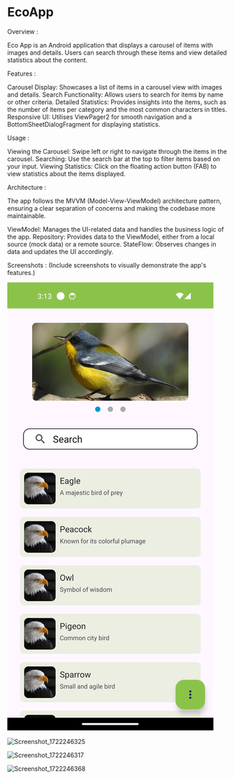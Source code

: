 # EcoApp

Overview : 

Eco App is an Android application that displays a carousel of items with images and details. Users can search through these items and view detailed statistics about the content.

Features :

Carousel Display: Showcases a list of items in a carousel view with images and details.
Search Functionality: Allows users to search for items by name or other criteria.
Detailed Statistics: Provides insights into the items, such as the number of items per category and the most common characters in titles.
Responsive UI: Utilises ViewPager2 for smooth navigation and a BottomSheetDialogFragment for displaying statistics.

Usage :

Viewing the Carousel: Swipe left or right to navigate through the items in the carousel.
Searching: Use the search bar at the top to filter items based on your input.
Viewing Statistics: Click on the floating action button (FAB) to view statistics about the items displayed.

Architecture :

The app follows the MVVM (Model-View-ViewModel) architecture pattern, ensuring a clear separation of concerns and making the codebase more maintainable.

ViewModel: Manages the UI-related data and handles the business logic of the app.
Repository: Provides data to the ViewModel, either from a local source (mock data) or a remote source.
StateFlow: Observes changes in data and updates the UI accordingly.

Screenshots :
(Include screenshots to visually demonstrate the app's features.)

![Screenshot_1722246219.png](screenshots/Screenshot_1722246219.png)


![Screenshot_1722246325](https://github.com/user-attachments/assets/52eabdcb-a2d0-4fbc-a8d9-3e9a06d265bc)


![Screenshot_1722246317](https://github.com/user-attachments/assets/06c071c7-19c9-474f-baa7-7b097a4eee9f)


![Screenshot_1722246368](https://github.com/user-attachments/assets/43dd3219-2acc-46d2-85c9-f293a7167855)

